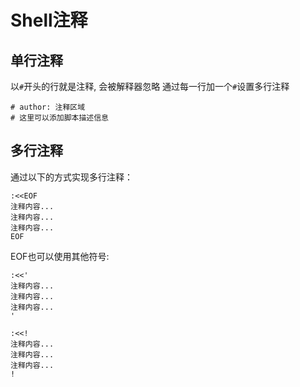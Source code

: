 # Shell注释

## 单行注释

以`#`开头的行就是注释, 会被解释器忽略
通过每一行加一个`#`设置多行注释

```shell
# author: 注释区域
# 这里可以添加脚本描述信息
```

## 多行注释

通过以下的方式实现多行注释：

```shell
:<<EOF
注释内容...
注释内容...
注释内容...
EOF
```

EOF也可以使用其他符号:

```shell
:<<'
注释内容...
注释内容...
注释内容...
'

:<<!
注释内容...
注释内容...
注释内容...
!
```
